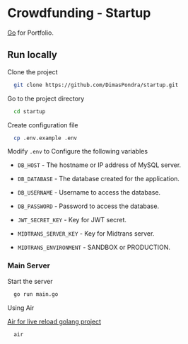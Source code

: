 # Crowdfunding - Startup
[Go](https://go.dev/) for Portfolio.

## Run locally

Clone the project

```bash
  git clone https://github.com/DimasPondra/startup.git
```

Go to the project directory

```bash
  cd startup
```

Create configuration file

```bash
  cp .env.example .env
```

Modify `.env` to Configure the following variables

- `DB_HOST` - The hostname or IP address of MySQL server.
- `DB_DATABASE` - The database created for the application.
- `DB_USERNAME` - Username to access the database.
- `DB_PASSWORD` - Password to access the database.

- `JWT_SECRET_KEY` - Key for JWT secret.
  
- `MIDTRANS_SERVER_KEY` - Key for Midtrans server.
- `MIDTRANS_ENVIRONMENT` - SANDBOX or PRODUCTION.

### Main Server

Start the server

```bash
  go run main.go
```

Using Air

[Air for live reload golang project](https://github.com/cosmtrek/air) 

```bash
  air
```
